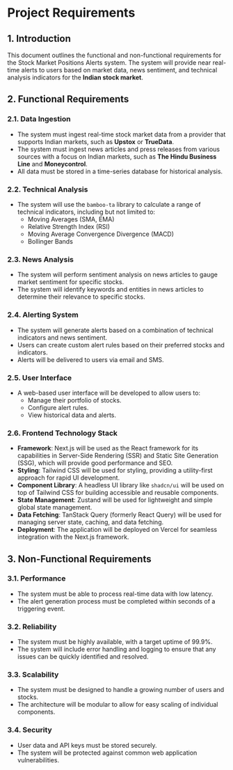 # Project Requirements

## 1. Introduction

This document outlines the functional and non-functional requirements for the Stock Market Positions Alerts system. The system will provide near real-time alerts to users based on market data, news sentiment, and technical analysis indicators for the **Indian stock market**.

## 2. Functional Requirements

### 2.1. Data Ingestion

- The system must ingest real-time stock market data from a provider that supports Indian markets, such as **Upstox** or **TrueData**.
- The system must ingest news articles and press releases from various sources with a focus on Indian markets, such as **The Hindu Business Line** and **Moneycontrol**.
- All data must be stored in a time-series database for historical analysis.

### 2.2. Technical Analysis

- The system will use the `bamboo-ta` library to calculate a range of technical indicators, including but not limited to:
  - Moving Averages (SMA, EMA)
  - Relative Strength Index (RSI)
  - Moving Average Convergence Divergence (MACD)
  - Bollinger Bands

### 2.3. News Analysis

- The system will perform sentiment analysis on news articles to gauge market sentiment for specific stocks.
- The system will identify keywords and entities in news articles to determine their relevance to specific stocks.

### 2.4. Alerting System

- The system will generate alerts based on a combination of technical indicators and news sentiment.
- Users can create custom alert rules based on their preferred stocks and indicators.
- Alerts will be delivered to users via email and SMS.

### 2.5. User Interface

- A web-based user interface will be developed to allow users to:
  - Manage their portfolio of stocks.
  - Configure alert rules.
  - View historical data and alerts.

### 2.6. Frontend Technology Stack

- **Framework**: Next.js will be used as the React framework for its capabilities in Server-Side Rendering (SSR) and Static Site Generation (SSG), which will provide good performance and SEO.
- **Styling**: Tailwind CSS will be used for styling, providing a utility-first approach for rapid UI development.
- **Component Library**: A headless UI library like `shadcn/ui` will be used on top of Tailwind CSS for building accessible and reusable components.
- **State Management**: Zustand will be used for lightweight and simple global state management.
- **Data Fetching**: TanStack Query (formerly React Query) will be used for managing server state, caching, and data fetching.
- **Deployment**: The application will be deployed on Vercel for seamless integration with the Next.js framework.

## 3. Non-Functional Requirements

### 3.1. Performance

- The system must be able to process real-time data with low latency.
- The alert generation process must be completed within seconds of a triggering event.

### 3.2. Reliability

- The system must be highly available, with a target uptime of 99.9%.
- The system will include error handling and logging to ensure that any issues can be quickly identified and resolved.

### 3.3. Scalability

- The system must be designed to handle a growing number of users and stocks.
- The architecture will be modular to allow for easy scaling of individual components.

### 3.4. Security

- User data and API keys must be stored securely.
- The system will be protected against common web application vulnerabilities.
